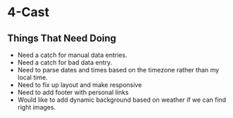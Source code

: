 # 4-Cast

## Things That Need Doing

- Need a catch for manual data entries.
- Need a catch for bad data entry.
- Need to parse dates and times based on the timezone rather than my local time.
- Need to fix up layout and make responsive
- Need to add footer with personal links
- Would like to add dynamic background based on weather if we can find right images.
